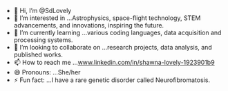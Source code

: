 - 👋 Hi, I’m @SdLovely
- 👀 I’m interested in ...Astrophysics, space-flight technology, STEM advancements, and innovations, inspiring the future.
- 🌱 I’m currently learning ...various coding languages, data acquisition and processing systems.
- 💞️ I’m looking to collaborate on ...research projects, data analysis, and published works.
- 📫 How to reach me ...www.linkedin.com/in/shawna-lovely-1923901b9
- 😄 Pronouns: ...She/her
- ⚡ Fun fact: ...I have a rare genetic disorder called Neurofibromatosis.   

<!---
SdLovely/SdLovely is a ✨ special ✨ repository because its `README.md` (this file) appears on your GitHub profile.
You can click the Preview link to take a look at your changes.
--->

